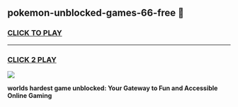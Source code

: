 
## pokemon-unblocked-games-66-free 👋
<h3>
<a href="https://premium.freeplayer.one?title=pokemon-unblocked-games-66-free&ref=14F">CLICK TO PLAY</a></h3>
<hr>

<h3>
<a href="https://premium.freeplayer.one?title=pokemon-unblocked-games-66-free&ref=14F">CLICK 2 PLAY</a>
  
</h3>

<a href="https://premium.freeplayer.one?title=pokemon-unblocked-games-66-free&ref=12F/"><img src="https://clearcache.store/games.png"></a>


**worlds hardest game unblocked: Your Gateway to Fun and Accessible Online Gaming**
